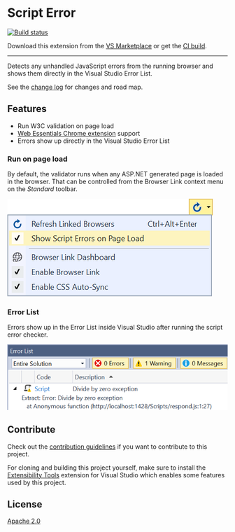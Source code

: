 # Script Error

[![Build status](https://ci.appveyor.com/api/projects/status/5r0c75v55bm4627c?svg=true)](https://ci.appveyor.com/project/madskristensen/scripterror)

Download this extension from the [VS Marketplace](https://marketplace.visualstudio.com/items?itemName=MadsKristensen.W3CValidator)
or get the [CI build](http://vsixgallery.com/extension/5f8512da-c0df-4703-b72b-1d67315dd560/).

---------------------------------------

Detects any unhandled JavaScript errors from the running browser and shows them directly in the Visual Studio Error List.

See the [change log](CHANGELOG.md) for changes and road map.

## Features

- Run W3C validation on page load
- [Web Essentials Chrome extension](https://chrome.google.com/webstore/detail/web-essentials/mghdcdlpcdiodelbplncnodiiadljhhk) support
- Errors show up directly in the Visual Studio Error List

### Run on page load
By default, the validator runs when any ASP.NET generated page is loaded in the browser. That can be controlled from the Browser Link context menu on the *Standard* toolbar.

![Context menu](art/context-menu.png)

### Error List
Errors show up in the Error List inside Visual Studio after running the script error checker.

![Error List](art/error-list.png)

## Contribute
Check out the [contribution guidelines](.github/CONTRIBUTING.md)
if you want to contribute to this project.

For cloning and building this project yourself, make sure
to install the
[Extensibility Tools](https://visualstudiogallery.msdn.microsoft.com/ab39a092-1343-46e2-b0f1-6a3f91155aa6)
extension for Visual Studio which enables some features
used by this project.

## License
[Apache 2.0](LICENSE)